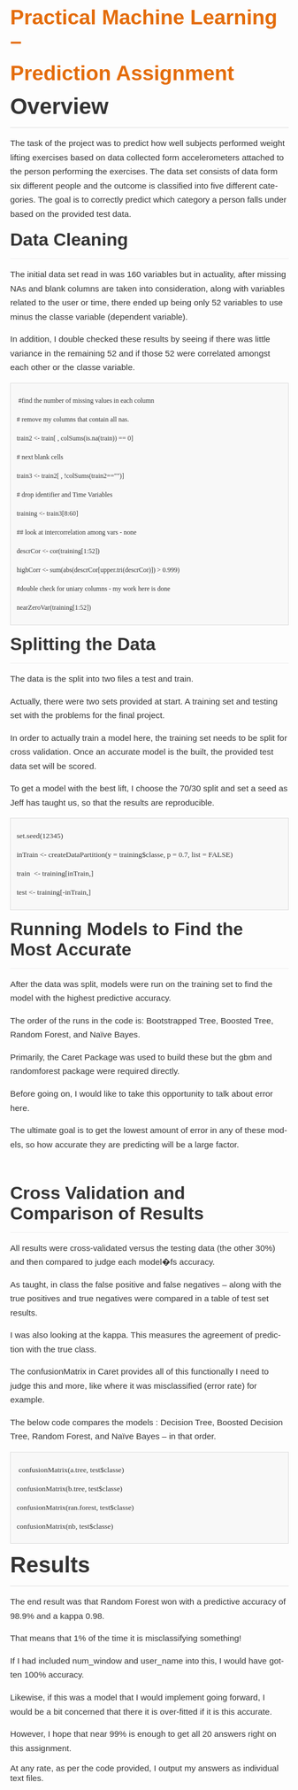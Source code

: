 <html xmlns:v="urn:schemas-microsoft-com:vml"
xmlns:o="urn:schemas-microsoft-com:office:office"
xmlns:w="urn:schemas-microsoft-com:office:word"
xmlns:m="http://schemas.microsoft.com/office/2004/12/omml"
xmlns="http://www.w3.org/TR/REC-html40">

<head>
<meta http-equiv=Content-Type content="text/html; charset=shift_jis">
<meta name=ProgId content=Word.Document>
<meta name=Generator content="Microsoft Word 14">
<meta name=Originator content="Microsoft Word 14">
<link rel=File-List href="Practical%20Machine%20Learning_files/filelist.xml">
<!--[if gte mso 9]><xml>
 <o:DocumentProperties>
  <o:Author>normal</o:Author>
  <o:Template>Normal</o:Template>
  <o:LastAuthor>normal</o:LastAuthor>
  <o:Revision>12</o:Revision>
  <o:TotalTime>61</o:TotalTime>
  <o:Created>2014-06-19T23:46:00Z</o:Created>
  <o:LastSaved>2014-06-20T20:37:00Z</o:LastSaved>
  <o:Pages>2</o:Pages>
  <o:Words>611</o:Words>
  <o:Characters>3487</o:Characters>
  <o:Lines>29</o:Lines>
  <o:Paragraphs>8</o:Paragraphs>
  <o:CharactersWithSpaces>4090</o:CharactersWithSpaces>
  <o:Version>14.00</o:Version>
 </o:DocumentProperties>
 <o:OfficeDocumentSettings>
  <o:AllowPNG/>
 </o:OfficeDocumentSettings>
</xml><![endif]-->
<link rel=themeData href="Practical%20Machine%20Learning_files/themedata.thmx">
<link rel=colorSchemeMapping
href="Practical%20Machine%20Learning_files/colorschememapping.xml">
<!--[if gte mso 9]><xml>
 <w:WordDocument>
  <w:SpellingState>Clean</w:SpellingState>
  <w:GrammarState>Clean</w:GrammarState>
  <w:TrackMoves>false</w:TrackMoves>
  <w:TrackFormatting/>
  <w:PunctuationKerning/>
  <w:ValidateAgainstSchemas/>
  <w:SaveIfXMLInvalid>false</w:SaveIfXMLInvalid>
  <w:IgnoreMixedContent>false</w:IgnoreMixedContent>
  <w:AlwaysShowPlaceholderText>false</w:AlwaysShowPlaceholderText>
  <w:DoNotPromoteQF/>
  <w:LidThemeOther>EN-US</w:LidThemeOther>
  <w:LidThemeAsian>ZH-CN</w:LidThemeAsian>
  <w:LidThemeComplexScript>X-NONE</w:LidThemeComplexScript>
  <w:Compatibility>
   <w:BreakWrappedTables/>
   <w:SnapToGridInCell/>
   <w:WrapTextWithPunct/>
   <w:UseAsianBreakRules/>
   <w:DontGrowAutofit/>
   <w:SplitPgBreakAndParaMark/>
   <w:EnableOpenTypeKerning/>
   <w:DontFlipMirrorIndents/>
   <w:OverrideTableStyleHps/>
   <w:UseFELayout/>
  </w:Compatibility>
  <w:BrowserLevel>MicrosoftInternetExplorer4</w:BrowserLevel>
  <m:mathPr>
   <m:mathFont m:val="Cambria Math"/>
   <m:brkBin m:val="before"/>
   <m:brkBinSub m:val="&#45;-"/>
   <m:smallFrac m:val="off"/>
   <m:dispDef/>
   <m:lMargin m:val="0"/>
   <m:rMargin m:val="0"/>
   <m:defJc m:val="centerGroup"/>
   <m:wrapIndent m:val="1440"/>
   <m:intLim m:val="subSup"/>
   <m:naryLim m:val="undOvr"/>
  </m:mathPr></w:WordDocument>
</xml><![endif]--><!--[if gte mso 9]><xml>
 <w:LatentStyles DefLockedState="false" DefUnhideWhenUsed="true"
  DefSemiHidden="true" DefQFormat="false" DefPriority="99"
  LatentStyleCount="267">
  <w:LsdException Locked="false" Priority="0" SemiHidden="false"
   UnhideWhenUsed="false" QFormat="true" Name="Normal"/>
  <w:LsdException Locked="false" Priority="9" SemiHidden="false"
   UnhideWhenUsed="false" QFormat="true" Name="heading 1"/>
  <w:LsdException Locked="false" Priority="9" QFormat="true" Name="heading 2"/>
  <w:LsdException Locked="false" Priority="9" QFormat="true" Name="heading 3"/>
  <w:LsdException Locked="false" Priority="9" QFormat="true" Name="heading 4"/>
  <w:LsdException Locked="false" Priority="9" QFormat="true" Name="heading 5"/>
  <w:LsdException Locked="false" Priority="9" QFormat="true" Name="heading 6"/>
  <w:LsdException Locked="false" Priority="9" QFormat="true" Name="heading 7"/>
  <w:LsdException Locked="false" Priority="9" QFormat="true" Name="heading 8"/>
  <w:LsdException Locked="false" Priority="9" QFormat="true" Name="heading 9"/>
  <w:LsdException Locked="false" Priority="39" Name="toc 1"/>
  <w:LsdException Locked="false" Priority="39" Name="toc 2"/>
  <w:LsdException Locked="false" Priority="39" Name="toc 3"/>
  <w:LsdException Locked="false" Priority="39" Name="toc 4"/>
  <w:LsdException Locked="false" Priority="39" Name="toc 5"/>
  <w:LsdException Locked="false" Priority="39" Name="toc 6"/>
  <w:LsdException Locked="false" Priority="39" Name="toc 7"/>
  <w:LsdException Locked="false" Priority="39" Name="toc 8"/>
  <w:LsdException Locked="false" Priority="39" Name="toc 9"/>
  <w:LsdException Locked="false" Priority="35" QFormat="true" Name="caption"/>
  <w:LsdException Locked="false" Priority="10" SemiHidden="false"
   UnhideWhenUsed="false" QFormat="true" Name="Title"/>
  <w:LsdException Locked="false" Priority="1" Name="Default Paragraph Font"/>
  <w:LsdException Locked="false" Priority="11" SemiHidden="false"
   UnhideWhenUsed="false" QFormat="true" Name="Subtitle"/>
  <w:LsdException Locked="false" Priority="22" SemiHidden="false"
   UnhideWhenUsed="false" QFormat="true" Name="Strong"/>
  <w:LsdException Locked="false" Priority="20" SemiHidden="false"
   UnhideWhenUsed="false" QFormat="true" Name="Emphasis"/>
  <w:LsdException Locked="false" Priority="59" SemiHidden="false"
   UnhideWhenUsed="false" Name="Table Grid"/>
  <w:LsdException Locked="false" UnhideWhenUsed="false" Name="Placeholder Text"/>
  <w:LsdException Locked="false" Priority="1" SemiHidden="false"
   UnhideWhenUsed="false" QFormat="true" Name="No Spacing"/>
  <w:LsdException Locked="false" Priority="60" SemiHidden="false"
   UnhideWhenUsed="false" Name="Light Shading"/>
  <w:LsdException Locked="false" Priority="61" SemiHidden="false"
   UnhideWhenUsed="false" Name="Light List"/>
  <w:LsdException Locked="false" Priority="62" SemiHidden="false"
   UnhideWhenUsed="false" Name="Light Grid"/>
  <w:LsdException Locked="false" Priority="63" SemiHidden="false"
   UnhideWhenUsed="false" Name="Medium Shading 1"/>
  <w:LsdException Locked="false" Priority="64" SemiHidden="false"
   UnhideWhenUsed="false" Name="Medium Shading 2"/>
  <w:LsdException Locked="false" Priority="65" SemiHidden="false"
   UnhideWhenUsed="false" Name="Medium List 1"/>
  <w:LsdException Locked="false" Priority="66" SemiHidden="false"
   UnhideWhenUsed="false" Name="Medium List 2"/>
  <w:LsdException Locked="false" Priority="67" SemiHidden="false"
   UnhideWhenUsed="false" Name="Medium Grid 1"/>
  <w:LsdException Locked="false" Priority="68" SemiHidden="false"
   UnhideWhenUsed="false" Name="Medium Grid 2"/>
  <w:LsdException Locked="false" Priority="69" SemiHidden="false"
   UnhideWhenUsed="false" Name="Medium Grid 3"/>
  <w:LsdException Locked="false" Priority="70" SemiHidden="false"
   UnhideWhenUsed="false" Name="Dark List"/>
  <w:LsdException Locked="false" Priority="71" SemiHidden="false"
   UnhideWhenUsed="false" Name="Colorful Shading"/>
  <w:LsdException Locked="false" Priority="72" SemiHidden="false"
   UnhideWhenUsed="false" Name="Colorful List"/>
  <w:LsdException Locked="false" Priority="73" SemiHidden="false"
   UnhideWhenUsed="false" Name="Colorful Grid"/>
  <w:LsdException Locked="false" Priority="60" SemiHidden="false"
   UnhideWhenUsed="false" Name="Light Shading Accent 1"/>
  <w:LsdException Locked="false" Priority="61" SemiHidden="false"
   UnhideWhenUsed="false" Name="Light List Accent 1"/>
  <w:LsdException Locked="false" Priority="62" SemiHidden="false"
   UnhideWhenUsed="false" Name="Light Grid Accent 1"/>
  <w:LsdException Locked="false" Priority="63" SemiHidden="false"
   UnhideWhenUsed="false" Name="Medium Shading 1 Accent 1"/>
  <w:LsdException Locked="false" Priority="64" SemiHidden="false"
   UnhideWhenUsed="false" Name="Medium Shading 2 Accent 1"/>
  <w:LsdException Locked="false" Priority="65" SemiHidden="false"
   UnhideWhenUsed="false" Name="Medium List 1 Accent 1"/>
  <w:LsdException Locked="false" UnhideWhenUsed="false" Name="Revision"/>
  <w:LsdException Locked="false" Priority="34" SemiHidden="false"
   UnhideWhenUsed="false" QFormat="true" Name="List Paragraph"/>
  <w:LsdException Locked="false" Priority="29" SemiHidden="false"
   UnhideWhenUsed="false" QFormat="true" Name="Quote"/>
  <w:LsdException Locked="false" Priority="30" SemiHidden="false"
   UnhideWhenUsed="false" QFormat="true" Name="Intense Quote"/>
  <w:LsdException Locked="false" Priority="66" SemiHidden="false"
   UnhideWhenUsed="false" Name="Medium List 2 Accent 1"/>
  <w:LsdException Locked="false" Priority="67" SemiHidden="false"
   UnhideWhenUsed="false" Name="Medium Grid 1 Accent 1"/>
  <w:LsdException Locked="false" Priority="68" SemiHidden="false"
   UnhideWhenUsed="false" Name="Medium Grid 2 Accent 1"/>
  <w:LsdException Locked="false" Priority="69" SemiHidden="false"
   UnhideWhenUsed="false" Name="Medium Grid 3 Accent 1"/>
  <w:LsdException Locked="false" Priority="70" SemiHidden="false"
   UnhideWhenUsed="false" Name="Dark List Accent 1"/>
  <w:LsdException Locked="false" Priority="71" SemiHidden="false"
   UnhideWhenUsed="false" Name="Colorful Shading Accent 1"/>
  <w:LsdException Locked="false" Priority="72" SemiHidden="false"
   UnhideWhenUsed="false" Name="Colorful List Accent 1"/>
  <w:LsdException Locked="false" Priority="73" SemiHidden="false"
   UnhideWhenUsed="false" Name="Colorful Grid Accent 1"/>
  <w:LsdException Locked="false" Priority="60" SemiHidden="false"
   UnhideWhenUsed="false" Name="Light Shading Accent 2"/>
  <w:LsdException Locked="false" Priority="61" SemiHidden="false"
   UnhideWhenUsed="false" Name="Light List Accent 2"/>
  <w:LsdException Locked="false" Priority="62" SemiHidden="false"
   UnhideWhenUsed="false" Name="Light Grid Accent 2"/>
  <w:LsdException Locked="false" Priority="63" SemiHidden="false"
   UnhideWhenUsed="false" Name="Medium Shading 1 Accent 2"/>
  <w:LsdException Locked="false" Priority="64" SemiHidden="false"
   UnhideWhenUsed="false" Name="Medium Shading 2 Accent 2"/>
  <w:LsdException Locked="false" Priority="65" SemiHidden="false"
   UnhideWhenUsed="false" Name="Medium List 1 Accent 2"/>
  <w:LsdException Locked="false" Priority="66" SemiHidden="false"
   UnhideWhenUsed="false" Name="Medium List 2 Accent 2"/>
  <w:LsdException Locked="false" Priority="67" SemiHidden="false"
   UnhideWhenUsed="false" Name="Medium Grid 1 Accent 2"/>
  <w:LsdException Locked="false" Priority="68" SemiHidden="false"
   UnhideWhenUsed="false" Name="Medium Grid 2 Accent 2"/>
  <w:LsdException Locked="false" Priority="69" SemiHidden="false"
   UnhideWhenUsed="false" Name="Medium Grid 3 Accent 2"/>
  <w:LsdException Locked="false" Priority="70" SemiHidden="false"
   UnhideWhenUsed="false" Name="Dark List Accent 2"/>
  <w:LsdException Locked="false" Priority="71" SemiHidden="false"
   UnhideWhenUsed="false" Name="Colorful Shading Accent 2"/>
  <w:LsdException Locked="false" Priority="72" SemiHidden="false"
   UnhideWhenUsed="false" Name="Colorful List Accent 2"/>
  <w:LsdException Locked="false" Priority="73" SemiHidden="false"
   UnhideWhenUsed="false" Name="Colorful Grid Accent 2"/>
  <w:LsdException Locked="false" Priority="60" SemiHidden="false"
   UnhideWhenUsed="false" Name="Light Shading Accent 3"/>
  <w:LsdException Locked="false" Priority="61" SemiHidden="false"
   UnhideWhenUsed="false" Name="Light List Accent 3"/>
  <w:LsdException Locked="false" Priority="62" SemiHidden="false"
   UnhideWhenUsed="false" Name="Light Grid Accent 3"/>
  <w:LsdException Locked="false" Priority="63" SemiHidden="false"
   UnhideWhenUsed="false" Name="Medium Shading 1 Accent 3"/>
  <w:LsdException Locked="false" Priority="64" SemiHidden="false"
   UnhideWhenUsed="false" Name="Medium Shading 2 Accent 3"/>
  <w:LsdException Locked="false" Priority="65" SemiHidden="false"
   UnhideWhenUsed="false" Name="Medium List 1 Accent 3"/>
  <w:LsdException Locked="false" Priority="66" SemiHidden="false"
   UnhideWhenUsed="false" Name="Medium List 2 Accent 3"/>
  <w:LsdException Locked="false" Priority="67" SemiHidden="false"
   UnhideWhenUsed="false" Name="Medium Grid 1 Accent 3"/>
  <w:LsdException Locked="false" Priority="68" SemiHidden="false"
   UnhideWhenUsed="false" Name="Medium Grid 2 Accent 3"/>
  <w:LsdException Locked="false" Priority="69" SemiHidden="false"
   UnhideWhenUsed="false" Name="Medium Grid 3 Accent 3"/>
  <w:LsdException Locked="false" Priority="70" SemiHidden="false"
   UnhideWhenUsed="false" Name="Dark List Accent 3"/>
  <w:LsdException Locked="false" Priority="71" SemiHidden="false"
   UnhideWhenUsed="false" Name="Colorful Shading Accent 3"/>
  <w:LsdException Locked="false" Priority="72" SemiHidden="false"
   UnhideWhenUsed="false" Name="Colorful List Accent 3"/>
  <w:LsdException Locked="false" Priority="73" SemiHidden="false"
   UnhideWhenUsed="false" Name="Colorful Grid Accent 3"/>
  <w:LsdException Locked="false" Priority="60" SemiHidden="false"
   UnhideWhenUsed="false" Name="Light Shading Accent 4"/>
  <w:LsdException Locked="false" Priority="61" SemiHidden="false"
   UnhideWhenUsed="false" Name="Light List Accent 4"/>
  <w:LsdException Locked="false" Priority="62" SemiHidden="false"
   UnhideWhenUsed="false" Name="Light Grid Accent 4"/>
  <w:LsdException Locked="false" Priority="63" SemiHidden="false"
   UnhideWhenUsed="false" Name="Medium Shading 1 Accent 4"/>
  <w:LsdException Locked="false" Priority="64" SemiHidden="false"
   UnhideWhenUsed="false" Name="Medium Shading 2 Accent 4"/>
  <w:LsdException Locked="false" Priority="65" SemiHidden="false"
   UnhideWhenUsed="false" Name="Medium List 1 Accent 4"/>
  <w:LsdException Locked="false" Priority="66" SemiHidden="false"
   UnhideWhenUsed="false" Name="Medium List 2 Accent 4"/>
  <w:LsdException Locked="false" Priority="67" SemiHidden="false"
   UnhideWhenUsed="false" Name="Medium Grid 1 Accent 4"/>
  <w:LsdException Locked="false" Priority="68" SemiHidden="false"
   UnhideWhenUsed="false" Name="Medium Grid 2 Accent 4"/>
  <w:LsdException Locked="false" Priority="69" SemiHidden="false"
   UnhideWhenUsed="false" Name="Medium Grid 3 Accent 4"/>
  <w:LsdException Locked="false" Priority="70" SemiHidden="false"
   UnhideWhenUsed="false" Name="Dark List Accent 4"/>
  <w:LsdException Locked="false" Priority="71" SemiHidden="false"
   UnhideWhenUsed="false" Name="Colorful Shading Accent 4"/>
  <w:LsdException Locked="false" Priority="72" SemiHidden="false"
   UnhideWhenUsed="false" Name="Colorful List Accent 4"/>
  <w:LsdException Locked="false" Priority="73" SemiHidden="false"
   UnhideWhenUsed="false" Name="Colorful Grid Accent 4"/>
  <w:LsdException Locked="false" Priority="60" SemiHidden="false"
   UnhideWhenUsed="false" Name="Light Shading Accent 5"/>
  <w:LsdException Locked="false" Priority="61" SemiHidden="false"
   UnhideWhenUsed="false" Name="Light List Accent 5"/>
  <w:LsdException Locked="false" Priority="62" SemiHidden="false"
   UnhideWhenUsed="false" Name="Light Grid Accent 5"/>
  <w:LsdException Locked="false" Priority="63" SemiHidden="false"
   UnhideWhenUsed="false" Name="Medium Shading 1 Accent 5"/>
  <w:LsdException Locked="false" Priority="64" SemiHidden="false"
   UnhideWhenUsed="false" Name="Medium Shading 2 Accent 5"/>
  <w:LsdException Locked="false" Priority="65" SemiHidden="false"
   UnhideWhenUsed="false" Name="Medium List 1 Accent 5"/>
  <w:LsdException Locked="false" Priority="66" SemiHidden="false"
   UnhideWhenUsed="false" Name="Medium List 2 Accent 5"/>
  <w:LsdException Locked="false" Priority="67" SemiHidden="false"
   UnhideWhenUsed="false" Name="Medium Grid 1 Accent 5"/>
  <w:LsdException Locked="false" Priority="68" SemiHidden="false"
   UnhideWhenUsed="false" Name="Medium Grid 2 Accent 5"/>
  <w:LsdException Locked="false" Priority="69" SemiHidden="false"
   UnhideWhenUsed="false" Name="Medium Grid 3 Accent 5"/>
  <w:LsdException Locked="false" Priority="70" SemiHidden="false"
   UnhideWhenUsed="false" Name="Dark List Accent 5"/>
  <w:LsdException Locked="false" Priority="71" SemiHidden="false"
   UnhideWhenUsed="false" Name="Colorful Shading Accent 5"/>
  <w:LsdException Locked="false" Priority="72" SemiHidden="false"
   UnhideWhenUsed="false" Name="Colorful List Accent 5"/>
  <w:LsdException Locked="false" Priority="73" SemiHidden="false"
   UnhideWhenUsed="false" Name="Colorful Grid Accent 5"/>
  <w:LsdException Locked="false" Priority="60" SemiHidden="false"
   UnhideWhenUsed="false" Name="Light Shading Accent 6"/>
  <w:LsdException Locked="false" Priority="61" SemiHidden="false"
   UnhideWhenUsed="false" Name="Light List Accent 6"/>
  <w:LsdException Locked="false" Priority="62" SemiHidden="false"
   UnhideWhenUsed="false" Name="Light Grid Accent 6"/>
  <w:LsdException Locked="false" Priority="63" SemiHidden="false"
   UnhideWhenUsed="false" Name="Medium Shading 1 Accent 6"/>
  <w:LsdException Locked="false" Priority="64" SemiHidden="false"
   UnhideWhenUsed="false" Name="Medium Shading 2 Accent 6"/>
  <w:LsdException Locked="false" Priority="65" SemiHidden="false"
   UnhideWhenUsed="false" Name="Medium List 1 Accent 6"/>
  <w:LsdException Locked="false" Priority="66" SemiHidden="false"
   UnhideWhenUsed="false" Name="Medium List 2 Accent 6"/>
  <w:LsdException Locked="false" Priority="67" SemiHidden="false"
   UnhideWhenUsed="false" Name="Medium Grid 1 Accent 6"/>
  <w:LsdException Locked="false" Priority="68" SemiHidden="false"
   UnhideWhenUsed="false" Name="Medium Grid 2 Accent 6"/>
  <w:LsdException Locked="false" Priority="69" SemiHidden="false"
   UnhideWhenUsed="false" Name="Medium Grid 3 Accent 6"/>
  <w:LsdException Locked="false" Priority="70" SemiHidden="false"
   UnhideWhenUsed="false" Name="Dark List Accent 6"/>
  <w:LsdException Locked="false" Priority="71" SemiHidden="false"
   UnhideWhenUsed="false" Name="Colorful Shading Accent 6"/>
  <w:LsdException Locked="false" Priority="72" SemiHidden="false"
   UnhideWhenUsed="false" Name="Colorful List Accent 6"/>
  <w:LsdException Locked="false" Priority="73" SemiHidden="false"
   UnhideWhenUsed="false" Name="Colorful Grid Accent 6"/>
  <w:LsdException Locked="false" Priority="19" SemiHidden="false"
   UnhideWhenUsed="false" QFormat="true" Name="Subtle Emphasis"/>
  <w:LsdException Locked="false" Priority="21" SemiHidden="false"
   UnhideWhenUsed="false" QFormat="true" Name="Intense Emphasis"/>
  <w:LsdException Locked="false" Priority="31" SemiHidden="false"
   UnhideWhenUsed="false" QFormat="true" Name="Subtle Reference"/>
  <w:LsdException Locked="false" Priority="32" SemiHidden="false"
   UnhideWhenUsed="false" QFormat="true" Name="Intense Reference"/>
  <w:LsdException Locked="false" Priority="33" SemiHidden="false"
   UnhideWhenUsed="false" QFormat="true" Name="Book Title"/>
  <w:LsdException Locked="false" Priority="37" Name="Bibliography"/>
  <w:LsdException Locked="false" Priority="39" QFormat="true" Name="TOC Heading"/>
 </w:LatentStyles>
</xml><![endif]-->
<style>
<!--
 /* Font Definitions */
 @font-face
	{font-family:Helvetica;
	panose-1:2 11 6 4 2 2 2 2 2 4;
	mso-font-charset:0;
	mso-generic-font-family:swiss;
	mso-font-pitch:variable;
	mso-font-signature:-536859905 -1073711037 9 0 511 0;}
@font-face
	{font-family:Helvetica;
	panose-1:2 11 6 4 2 2 2 2 2 4;
	mso-font-charset:0;
	mso-generic-font-family:swiss;
	mso-font-pitch:variable;
	mso-font-signature:-536859905 -1073711037 9 0 511 0;}
@font-face
	{font-family:Calibri;
	panose-1:2 15 5 2 2 2 4 3 2 4;
	mso-font-charset:0;
	mso-generic-font-family:swiss;
	mso-font-pitch:variable;
	mso-font-signature:-536870145 1073786111 1 0 415 0;}
@font-face
	{font-family:Tahoma;
	panose-1:2 11 6 4 3 5 4 4 2 4;
	mso-font-charset:0;
	mso-generic-font-family:swiss;
	mso-font-pitch:variable;
	mso-font-signature:-520081665 -1073717157 41 0 66047 0;}
@font-face
	{font-family:Consolas;
	panose-1:2 11 6 9 2 2 4 3 2 4;
	mso-font-charset:0;
	mso-generic-font-family:modern;
	mso-font-pitch:fixed;
	mso-font-signature:-520092929 1073806591 9 0 415 0;}
 /* Style Definitions */
 p.MsoNormal, li.MsoNormal, div.MsoNormal
	{mso-style-unhide:no;
	mso-style-qformat:yes;
	mso-style-parent:"";
	margin-top:0in;
	margin-right:0in;
	margin-bottom:10.0pt;
	margin-left:0in;
	line-height:115%;
	mso-pagination:widow-orphan;
	font-size:11.0pt;
	font-family:"Calibri","sans-serif";
	mso-ascii-font-family:Calibri;
	mso-ascii-theme-font:minor-latin;
	mso-fareast-font-family:"Times New Roman";
	mso-fareast-theme-font:minor-fareast;
	mso-hansi-font-family:Calibri;
	mso-hansi-theme-font:minor-latin;
	mso-bidi-font-family:"Times New Roman";
	mso-bidi-theme-font:minor-bidi;
	mso-fareast-language:JA;}
h1
	{mso-style-priority:9;
	mso-style-unhide:no;
	mso-style-qformat:yes;
	mso-style-link:"Heading 1 Char";
	mso-margin-top-alt:auto;
	margin-right:0in;
	mso-margin-bottom-alt:auto;
	margin-left:0in;
	mso-pagination:widow-orphan;
	mso-outline-level:1;
	font-size:24.0pt;
	font-family:"Times New Roman","serif";
	mso-fareast-font-family:"Times New Roman";
	mso-fareast-language:JA;
	font-weight:bold;}
h2
	{mso-style-noshow:yes;
	mso-style-priority:9;
	mso-style-qformat:yes;
	mso-style-link:"Heading 2 Char";
	mso-margin-top-alt:auto;
	margin-right:0in;
	mso-margin-bottom-alt:auto;
	margin-left:0in;
	mso-pagination:widow-orphan;
	mso-outline-level:2;
	font-size:18.0pt;
	font-family:"Times New Roman","serif";
	mso-fareast-font-family:"Times New Roman";
	mso-fareast-language:JA;
	font-weight:bold;}
p
	{mso-style-noshow:yes;
	mso-style-priority:99;
	mso-margin-top-alt:auto;
	margin-right:0in;
	mso-margin-bottom-alt:auto;
	margin-left:0in;
	mso-pagination:widow-orphan;
	font-size:12.0pt;
	font-family:"Times New Roman","serif";
	mso-fareast-font-family:"Times New Roman";
	mso-fareast-language:JA;}
code
	{mso-style-noshow:yes;
	mso-style-priority:99;
	mso-ansi-font-size:12.0pt;
	mso-bidi-font-size:12.0pt;
	font-family:"Courier New";
	mso-ascii-font-family:"Courier New";
	mso-fareast-font-family:"Times New Roman";
	mso-hansi-font-family:"Courier New";
	mso-bidi-font-family:"Courier New";}
pre
	{mso-style-noshow:yes;
	mso-style-priority:99;
	mso-style-link:"HTML Preformatted Char";
	margin:0in;
	margin-bottom:.0001pt;
	mso-pagination:widow-orphan;
	tab-stops:45.8pt 91.6pt 137.4pt 183.2pt 229.0pt 274.8pt 320.6pt 366.4pt 412.2pt 458.0pt 503.8pt 549.6pt 595.4pt 641.2pt 687.0pt 732.8pt;
	font-size:10.0pt;
	font-family:"Courier New";
	mso-fareast-font-family:"Times New Roman";
	mso-fareast-language:JA;}
p.MsoAcetate, li.MsoAcetate, div.MsoAcetate
	{mso-style-noshow:yes;
	mso-style-priority:99;
	mso-style-link:"Balloon Text Char";
	margin:0in;
	margin-bottom:.0001pt;
	mso-pagination:widow-orphan;
	font-size:8.0pt;
	font-family:"Tahoma","sans-serif";
	mso-fareast-font-family:"Times New Roman";
	mso-fareast-theme-font:minor-fareast;
	mso-fareast-language:JA;}
span.Heading1Char
	{mso-style-name:"Heading 1 Char";
	mso-style-priority:9;
	mso-style-unhide:no;
	mso-style-locked:yes;
	mso-style-link:"Heading 1";
	mso-ansi-font-size:24.0pt;
	mso-bidi-font-size:24.0pt;
	font-family:"Times New Roman","serif";
	mso-ascii-font-family:"Times New Roman";
	mso-fareast-font-family:"Times New Roman";
	mso-hansi-font-family:"Times New Roman";
	mso-bidi-font-family:"Times New Roman";
	mso-font-kerning:18.0pt;
	font-weight:bold;}
span.Heading2Char
	{mso-style-name:"Heading 2 Char";
	mso-style-noshow:yes;
	mso-style-priority:9;
	mso-style-unhide:no;
	mso-style-locked:yes;
	mso-style-link:"Heading 2";
	mso-ansi-font-size:18.0pt;
	mso-bidi-font-size:18.0pt;
	font-family:"Times New Roman","serif";
	mso-ascii-font-family:"Times New Roman";
	mso-fareast-font-family:"Times New Roman";
	mso-hansi-font-family:"Times New Roman";
	mso-bidi-font-family:"Times New Roman";
	font-weight:bold;}
span.HTMLPreformattedChar
	{mso-style-name:"HTML Preformatted Char";
	mso-style-noshow:yes;
	mso-style-priority:99;
	mso-style-unhide:no;
	mso-style-locked:yes;
	mso-style-link:"HTML Preformatted";
	mso-ansi-font-size:10.0pt;
	mso-bidi-font-size:10.0pt;
	font-family:"Courier New";
	mso-ascii-font-family:"Courier New";
	mso-fareast-font-family:"Times New Roman";
	mso-hansi-font-family:"Courier New";
	mso-bidi-font-family:"Courier New";}
span.BalloonTextChar
	{mso-style-name:"Balloon Text Char";
	mso-style-noshow:yes;
	mso-style-priority:99;
	mso-style-unhide:no;
	mso-style-locked:yes;
	mso-style-link:"Balloon Text";
	mso-ansi-font-size:8.0pt;
	mso-bidi-font-size:8.0pt;
	font-family:"Tahoma","sans-serif";
	mso-ascii-font-family:Tahoma;
	mso-hansi-font-family:Tahoma;
	mso-bidi-font-family:Tahoma;}
span.kn
	{mso-style-name:kn;
	mso-style-unhide:no;}
span.p
	{mso-style-name:p;
	mso-style-unhide:no;}
span.kp
	{mso-style-name:kp;
	mso-style-unhide:no;}
span.m
	{mso-style-name:m;
	mso-style-unhide:no;}
span.o
	{mso-style-name:o;
	mso-style-unhide:no;}
span.s
	{mso-style-name:s;
	mso-style-unhide:no;}
span.kt
	{mso-style-name:kt;
	mso-style-unhide:no;}
span.kc
	{mso-style-name:kc;
	mso-style-unhide:no;}
span.c1
	{mso-style-name:c1;
	mso-style-unhide:no;}
span.kr
	{mso-style-name:kr;
	mso-style-unhide:no;}
span.SpellE
	{mso-style-name:"";
	mso-spl-e:yes;}
span.GramE
	{mso-style-name:"";
	mso-gram-e:yes;}
.MsoChpDefault
	{mso-style-type:export-only;
	mso-default-props:yes;
	font-size:10.0pt;
	mso-ansi-font-size:10.0pt;
	mso-bidi-font-size:10.0pt;
	font-family:"Calibri","sans-serif";
	mso-ascii-font-family:Calibri;
	mso-ascii-theme-font:minor-latin;
	mso-fareast-font-family:"Times New Roman";
	mso-fareast-theme-font:minor-fareast;
	mso-hansi-font-family:Calibri;
	mso-hansi-theme-font:minor-latin;
	mso-bidi-font-family:"Times New Roman";
	mso-bidi-theme-font:minor-bidi;}
@page WordSection1
	{size:8.5in 11.0in;
	margin:1.0in 1.0in 1.0in 1.0in;
	mso-header-margin:.5in;
	mso-footer-margin:.5in;
	mso-paper-source:0;}
div.WordSection1
	{page:WordSection1;}
-->
</style>
<!--[if gte mso 10]>
<style>
 /* Style Definitions */
 table.MsoNormalTable
	{mso-style-name:"Table Normal";
	mso-tstyle-rowband-size:0;
	mso-tstyle-colband-size:0;
	mso-style-noshow:yes;
	mso-style-priority:99;
	mso-style-parent:"";
	mso-padding-alt:0in 5.4pt 0in 5.4pt;
	mso-para-margin:0in;
	mso-para-margin-bottom:.0001pt;
	mso-pagination:widow-orphan;
	font-size:10.0pt;
	font-family:"Calibri","sans-serif";
	mso-ascii-font-family:Calibri;
	mso-ascii-theme-font:minor-latin;
	mso-hansi-font-family:Calibri;
	mso-hansi-theme-font:minor-latin;}
</style>
<![endif]--><!--[if gte mso 9]><xml>
 <o:shapedefaults v:ext="edit" spidmax="1026"/>
</xml><![endif]--><!--[if gte mso 9]><xml>
 <o:shapelayout v:ext="edit">
  <o:idmap v:ext="edit" data="1"/>
 </o:shapelayout></xml><![endif]-->
</head>

<body lang=EN-US style='tab-interval:.5in'>

<div class=WordSection1>

<div style='mso-element:para-border-div;border:none;border-bottom:solid #DDDDDD 1.0pt;
mso-border-bottom-alt:solid #DDDDDD .75pt;padding:0in 0in 0in 0in'>

<p class=MsoNormal style='mso-margin-top-alt:auto;margin-bottom:11.25pt;
line-height:normal;mso-outline-level:1;border:none;mso-border-bottom-alt:solid #DDDDDD .75pt;
padding:0in;mso-padding-alt:0in 0in 0in 0in'><b><span style='font-size:28.0pt;
mso-bidi-font-size:30.0pt;font-family:"Helvetica","sans-serif";mso-fareast-font-family:
"Times New Roman";color:#E46C0A;mso-themecolor:accent6;mso-themeshade:191;
mso-style-textfill-fill-color:#E46C0A;mso-style-textfill-fill-themecolor:accent6;
mso-style-textfill-fill-alpha:100.0%;mso-style-textfill-fill-colortransforms:
lumm=75000;mso-font-kerning:18.0pt'>Practical Machine Learning &#8211; <o:p></o:p></span></b></p>

<p class=MsoNormal style='mso-margin-top-alt:auto;margin-bottom:11.25pt;
line-height:normal;mso-outline-level:1;border:none;mso-border-bottom-alt:solid #DDDDDD .75pt;
padding:0in;mso-padding-alt:0in 0in 0in 0in'><b><span style='font-size:28.0pt;
mso-bidi-font-size:30.0pt;font-family:"Helvetica","sans-serif";mso-fareast-font-family:
"Times New Roman";color:#E46C0A;mso-themecolor:accent6;mso-themeshade:191;
mso-style-textfill-fill-color:#E46C0A;mso-style-textfill-fill-themecolor:accent6;
mso-style-textfill-fill-alpha:100.0%;mso-style-textfill-fill-colortransforms:
lumm=75000;mso-font-kerning:18.0pt'>Prediction Assignment<o:p></o:p></span></b></p>

<p class=MsoNormal style='margin-top:12.0pt;margin-right:0in;margin-bottom:
11.25pt;margin-left:0in;line-height:normal;mso-outline-level:1;border:none;
mso-border-bottom-alt:solid #DDDDDD .75pt;padding:0in;mso-padding-alt:0in 0in 0in 0in'><a
name=user-content-project-summary></a><b><span style='font-size:30.0pt;
font-family:"Helvetica","sans-serif";mso-fareast-font-family:"Times New Roman";
color:#333333;mso-font-kerning:18.0pt'>Overview<o:p></o:p></span></b></p>

</div>

<p class=MsoNormal style='margin-top:11.25pt;margin-right:0in;margin-bottom:
11.25pt;margin-left:0in;line-height:19.15pt'><span style='font-size:11.5pt;
font-family:"Helvetica","sans-serif";mso-fareast-font-family:"Times New Roman";
color:#333333'>The task of the project was to predict how well subjects
performed weight lifting exercises based on data collected form accelerometers
attached to the person performing the exercises. The data set consists of data
form six different people and the outcome is classified into five different
categories. The goal is to correctly predict which category a person falls
under based on the provided test data.<o:p></o:p></span></p>

<div style='mso-element:para-border-div;border:none;border-bottom:solid #EEEEEE 1.0pt;
mso-border-bottom-alt:solid #EEEEEE .75pt;padding:0in 0in 0in 0in'>

<p class=MsoNormal style='margin-top:12.0pt;margin-right:0in;margin-bottom:
11.25pt;margin-left:0in;line-height:normal;mso-outline-level:2;border:none;
mso-border-bottom-alt:solid #EEEEEE .75pt;padding:0in;mso-padding-alt:0in 0in 0in 0in'><a
name=user-content-prediction-algorithm-select></a><b><span style='font-size:
24.0pt;font-family:"Helvetica","sans-serif";mso-fareast-font-family:"Times New Roman";
color:#333333'>Data Cleaning<o:p></o:p></span></b></p>

</div>

<p class=MsoNormal style='margin-top:11.25pt;margin-right:0in;margin-bottom:
11.25pt;margin-left:0in;line-height:19.15pt'><span style='font-size:11.5pt;
font-family:"Helvetica","sans-serif";mso-fareast-font-family:"Times New Roman";
color:#333333'>The initial data set read in was 160 variables but in actuality,
after missing NAs and blank columns are taken into consideration, along with
variables related to the user or time, there ended up being only 52 variables
to use minus the <span class=SpellE>classe</span> variable (dependent
variable).<o:p></o:p></span></p>

<p class=MsoNormal style='margin-top:11.25pt;margin-right:0in;margin-bottom:
11.25pt;margin-left:0in;line-height:19.15pt'><span style='font-size:11.5pt;
font-family:"Helvetica","sans-serif";mso-fareast-font-family:"Times New Roman";
color:#333333'>In addition, I double checked these results by seeing if there
was little variance in the remaining 52 and if those 52 were correlated amongst
each other or the <span class=SpellE>classe</span> variable.<o:p></o:p></span></p>

<div style='mso-element:para-border-div;border:solid #DDDDDD 1.0pt;mso-border-alt:
solid #DDDDDD .75pt;padding:5.0pt 8.0pt 5.0pt 8.0pt;background:#F8F8F8'>

<p class=MsoNormal style='margin-top:11.25pt;margin-right:0in;margin-bottom:
11.25pt;margin-left:0in;line-height:14.25pt;tab-stops:45.8pt 91.6pt 137.4pt 183.2pt 229.0pt 274.8pt 320.6pt 366.4pt 412.2pt 458.0pt 503.8pt 549.6pt 595.4pt 641.2pt 687.0pt 732.8pt;
background:#F8F8F8;border:none;mso-border-alt:solid #DDDDDD .75pt;padding:0in;
mso-padding-alt:5.0pt 8.0pt 5.0pt 8.0pt'><span style='font-size:9.0pt;
font-family:Consolas;mso-fareast-font-family:"Times New Roman";color:#333333;
border:none windowtext 1.0pt;mso-border-alt:none windowtext 0in;padding:0in'><span
style='mso-spacerun:yes'>&nbsp;</span>#<span class=GramE>find</span> the number
of missing values in each column<o:p></o:p></span></p>

<p class=MsoNormal style='margin-top:11.25pt;margin-right:0in;margin-bottom:
11.25pt;margin-left:0in;line-height:14.25pt;tab-stops:45.8pt 91.6pt 137.4pt 183.2pt 229.0pt 274.8pt 320.6pt 366.4pt 412.2pt 458.0pt 503.8pt 549.6pt 595.4pt 641.2pt 687.0pt 732.8pt;
background:#F8F8F8;border:none;mso-border-alt:solid #DDDDDD .75pt;padding:0in;
mso-padding-alt:5.0pt 8.0pt 5.0pt 8.0pt'><span style='font-size:9.0pt;
font-family:Consolas;mso-fareast-font-family:"Times New Roman";color:#333333;
border:none windowtext 1.0pt;mso-border-alt:none windowtext 0in;padding:0in'># <span
class=GramE>remove</span> my columns that contain all <span class=SpellE>nas</span>.<o:p></o:p></span></p>

<p class=MsoNormal style='margin-top:11.25pt;margin-right:0in;margin-bottom:
11.25pt;margin-left:0in;line-height:14.25pt;tab-stops:45.8pt 91.6pt 137.4pt 183.2pt 229.0pt 274.8pt 320.6pt 366.4pt 412.2pt 458.0pt 503.8pt 549.6pt 595.4pt 641.2pt 687.0pt 732.8pt;
background:#F8F8F8;border:none;mso-border-alt:solid #DDDDDD .75pt;padding:0in;
mso-padding-alt:5.0pt 8.0pt 5.0pt 8.0pt'><span style='font-size:9.0pt;
font-family:Consolas;mso-fareast-font-family:"Times New Roman";color:#333333;
border:none windowtext 1.0pt;mso-border-alt:none windowtext 0in;padding:0in'>train2
&lt;- <span class=GramE>train[</span> , <span class=SpellE>colSums</span>(is.na(train))
== 0]<o:p></o:p></span></p>

<p class=MsoNormal style='margin-top:11.25pt;margin-right:0in;margin-bottom:
11.25pt;margin-left:0in;line-height:14.25pt;tab-stops:45.8pt 91.6pt 137.4pt 183.2pt 229.0pt 274.8pt 320.6pt 366.4pt 412.2pt 458.0pt 503.8pt 549.6pt 595.4pt 641.2pt 687.0pt 732.8pt;
background:#F8F8F8;border:none;mso-border-alt:solid #DDDDDD .75pt;padding:0in;
mso-padding-alt:5.0pt 8.0pt 5.0pt 8.0pt'><span style='font-size:9.0pt;
font-family:Consolas;mso-fareast-font-family:"Times New Roman";color:#333333;
border:none windowtext 1.0pt;mso-border-alt:none windowtext 0in;padding:0in'># <span
class=GramE>next</span> blank cells<o:p></o:p></span></p>

<p class=MsoNormal style='margin-top:11.25pt;margin-right:0in;margin-bottom:
11.25pt;margin-left:0in;line-height:14.25pt;tab-stops:45.8pt 91.6pt 137.4pt 183.2pt 229.0pt 274.8pt 320.6pt 366.4pt 412.2pt 458.0pt 503.8pt 549.6pt 595.4pt 641.2pt 687.0pt 732.8pt;
background:#F8F8F8;border:none;mso-border-alt:solid #DDDDDD .75pt;padding:0in;
mso-padding-alt:5.0pt 8.0pt 5.0pt 8.0pt'><span style='font-size:9.0pt;
font-family:Consolas;mso-fareast-font-family:"Times New Roman";color:#333333;
border:none windowtext 1.0pt;mso-border-alt:none windowtext 0in;padding:0in'>train3
&lt;- <span class=GramE>train2[</span> , !<span class=SpellE>colSums</span>(train2==&quot;&quot;)]<o:p></o:p></span></p>

<p class=MsoNormal style='margin-top:11.25pt;margin-right:0in;margin-bottom:
11.25pt;margin-left:0in;line-height:14.25pt;tab-stops:45.8pt 91.6pt 137.4pt 183.2pt 229.0pt 274.8pt 320.6pt 366.4pt 412.2pt 458.0pt 503.8pt 549.6pt 595.4pt 641.2pt 687.0pt 732.8pt;
background:#F8F8F8;border:none;mso-border-alt:solid #DDDDDD .75pt;padding:0in;
mso-padding-alt:5.0pt 8.0pt 5.0pt 8.0pt'><span style='font-size:9.0pt;
font-family:Consolas;mso-fareast-font-family:"Times New Roman";color:#333333;
border:none windowtext 1.0pt;mso-border-alt:none windowtext 0in;padding:0in'>#
drop identifier and Time Variables<o:p></o:p></span></p>

<p class=MsoNormal style='margin-top:11.25pt;margin-right:0in;margin-bottom:
11.25pt;margin-left:0in;line-height:14.25pt;tab-stops:45.8pt 91.6pt 137.4pt 183.2pt 229.0pt 274.8pt 320.6pt 366.4pt 412.2pt 458.0pt 503.8pt 549.6pt 595.4pt 641.2pt 687.0pt 732.8pt;
background:#F8F8F8;border:none;mso-border-alt:solid #DDDDDD .75pt;padding:0in;
mso-padding-alt:5.0pt 8.0pt 5.0pt 8.0pt'><span class=GramE><span
style='font-size:9.0pt;font-family:Consolas;mso-fareast-font-family:"Times New Roman";
color:#333333;border:none windowtext 1.0pt;mso-border-alt:none windowtext 0in;
padding:0in'>training</span></span><span style='font-size:9.0pt;font-family:
Consolas;mso-fareast-font-family:"Times New Roman";color:#333333;border:none windowtext 1.0pt;
mso-border-alt:none windowtext 0in;padding:0in'> &lt;- train3[8:60]<o:p></o:p></span></p>

<p class=MsoNormal style='margin-top:11.25pt;margin-right:0in;margin-bottom:
11.25pt;margin-left:0in;line-height:14.25pt;tab-stops:45.8pt 91.6pt 137.4pt 183.2pt 229.0pt 274.8pt 320.6pt 366.4pt 412.2pt 458.0pt 503.8pt 549.6pt 595.4pt 641.2pt 687.0pt 732.8pt;
background:#F8F8F8;border:none;mso-border-alt:solid #DDDDDD .75pt;padding:0in;
mso-padding-alt:5.0pt 8.0pt 5.0pt 8.0pt'><span style='font-size:9.0pt;
font-family:Consolas;mso-fareast-font-family:"Times New Roman";color:#333333;
border:none windowtext 1.0pt;mso-border-alt:none windowtext 0in;padding:0in'>##
look at <span class=SpellE>intercorrelation</span> among <span class=SpellE>vars</span>
- none<o:p></o:p></span></p>

<p class=MsoNormal style='margin-top:11.25pt;margin-right:0in;margin-bottom:
11.25pt;margin-left:0in;line-height:14.25pt;tab-stops:45.8pt 91.6pt 137.4pt 183.2pt 229.0pt 274.8pt 320.6pt 366.4pt 412.2pt 458.0pt 503.8pt 549.6pt 595.4pt 641.2pt 687.0pt 732.8pt;
background:#F8F8F8;border:none;mso-border-alt:solid #DDDDDD .75pt;padding:0in;
mso-padding-alt:5.0pt 8.0pt 5.0pt 8.0pt'><span class=SpellE><span class=GramE><span
style='font-size:9.0pt;font-family:Consolas;mso-fareast-font-family:"Times New Roman";
color:#333333;border:none windowtext 1.0pt;mso-border-alt:none windowtext 0in;
padding:0in'>descrCor</span></span></span><span style='font-size:9.0pt;
font-family:Consolas;mso-fareast-font-family:"Times New Roman";color:#333333;
border:none windowtext 1.0pt;mso-border-alt:none windowtext 0in;padding:0in'>
&lt;- <span class=SpellE>cor</span>(training[1:52])<o:p></o:p></span></p>

<p class=MsoNormal style='margin-top:11.25pt;margin-right:0in;margin-bottom:
11.25pt;margin-left:0in;line-height:14.25pt;tab-stops:45.8pt 91.6pt 137.4pt 183.2pt 229.0pt 274.8pt 320.6pt 366.4pt 412.2pt 458.0pt 503.8pt 549.6pt 595.4pt 641.2pt 687.0pt 732.8pt;
background:#F8F8F8;border:none;mso-border-alt:solid #DDDDDD .75pt;padding:0in;
mso-padding-alt:5.0pt 8.0pt 5.0pt 8.0pt'><span class=SpellE><span class=GramE><span
style='font-size:9.0pt;font-family:Consolas;mso-fareast-font-family:"Times New Roman";
color:#333333;border:none windowtext 1.0pt;mso-border-alt:none windowtext 0in;
padding:0in'>highCorr</span></span></span><span style='font-size:9.0pt;
font-family:Consolas;mso-fareast-font-family:"Times New Roman";color:#333333;
border:none windowtext 1.0pt;mso-border-alt:none windowtext 0in;padding:0in'>
&lt;- sum(abs(<span class=SpellE>descrCor</span>[<span class=SpellE>upper.tri</span>(<span
class=SpellE>descrCor</span>)]) &gt; 0.999)<o:p></o:p></span></p>

<p class=MsoNormal style='margin-top:11.25pt;margin-right:0in;margin-bottom:
11.25pt;margin-left:0in;line-height:14.25pt;tab-stops:45.8pt 91.6pt 137.4pt 183.2pt 229.0pt 274.8pt 320.6pt 366.4pt 412.2pt 458.0pt 503.8pt 549.6pt 595.4pt 641.2pt 687.0pt 732.8pt;
background:#F8F8F8;border:none;mso-border-alt:solid #DDDDDD .75pt;padding:0in;
mso-padding-alt:5.0pt 8.0pt 5.0pt 8.0pt'><span style='font-size:9.0pt;
font-family:Consolas;mso-fareast-font-family:"Times New Roman";color:#333333;
border:none windowtext 1.0pt;mso-border-alt:none windowtext 0in;padding:0in'>#double
check for <span class=SpellE>uniary</span> columns - my work here is done<o:p></o:p></span></p>

<p class=MsoNormal style='margin-top:11.25pt;margin-right:0in;margin-bottom:
11.25pt;margin-left:0in;line-height:14.25pt;tab-stops:45.8pt 91.6pt 137.4pt 183.2pt 229.0pt 274.8pt 320.6pt 366.4pt 412.2pt 458.0pt 503.8pt 549.6pt 595.4pt 641.2pt 687.0pt 732.8pt;
background:#F8F8F8;border:none;mso-border-alt:solid #DDDDDD .75pt;padding:0in;
mso-padding-alt:5.0pt 8.0pt 5.0pt 8.0pt'><span class=SpellE><span class=GramE><span
style='font-size:9.0pt;font-family:Consolas;mso-fareast-font-family:"Times New Roman";
color:#333333;border:none windowtext 1.0pt;mso-border-alt:none windowtext 0in;
padding:0in'>nearZeroVar</span></span></span><span class=GramE><span
style='font-size:9.0pt;font-family:Consolas;mso-fareast-font-family:"Times New Roman";
color:#333333;border:none windowtext 1.0pt;mso-border-alt:none windowtext 0in;
padding:0in'>(</span></span><span style='font-size:9.0pt;font-family:Consolas;
mso-fareast-font-family:"Times New Roman";color:#333333;border:none windowtext 1.0pt;
mso-border-alt:none windowtext 0in;padding:0in'>training[1:52])<o:p></o:p></span></p>

</div>

<div style='mso-element:para-border-div;border:none;border-bottom:solid #EEEEEE 1.0pt;
mso-border-bottom-alt:solid #EEEEEE .75pt;padding:0in 0in 0in 0in'>

<p class=MsoNormal style='margin-top:12.0pt;margin-right:0in;margin-bottom:
11.25pt;margin-left:0in;line-height:normal;mso-outline-level:2;border:none;
mso-border-bottom-alt:solid #EEEEEE .75pt;padding:0in;mso-padding-alt:0in 0in 0in 0in'><a
name=user-content-data-processing></a><b><span style='font-size:24.0pt;
font-family:"Helvetica","sans-serif";mso-fareast-font-family:"Times New Roman";
color:#333333'>Splitting the Data<o:p></o:p></span></b></p>

</div>

<p class=MsoNormal style='margin-top:11.25pt;margin-right:0in;margin-bottom:
11.25pt;margin-left:0in;line-height:19.15pt'><span style='font-size:11.5pt;
font-family:"Helvetica","sans-serif";mso-fareast-font-family:"Times New Roman";
color:#333333'>The data is the split into two files a test and train.<o:p></o:p></span></p>

<p class=MsoNormal style='margin-top:11.25pt;margin-right:0in;margin-bottom:
11.25pt;margin-left:0in;line-height:19.15pt'><span style='font-size:11.5pt;
font-family:"Helvetica","sans-serif";mso-fareast-font-family:"Times New Roman";
color:#333333'>Actually, there were two sets provided at start. A training set
and testing set with the problems for the final project.<o:p></o:p></span></p>

<p class=MsoNormal style='margin-top:11.25pt;margin-right:0in;margin-bottom:
11.25pt;margin-left:0in;line-height:19.15pt'><span style='font-size:11.5pt;
font-family:"Helvetica","sans-serif";mso-fareast-font-family:"Times New Roman";
color:#333333'>In order to actually train a model here, the training set needs
to be split for cross validation. Once an accurate model is the built, the
provided test data set will be scored.<o:p></o:p></span></p>

<p class=MsoNormal style='margin-top:11.25pt;margin-right:0in;margin-bottom:
11.25pt;margin-left:0in;line-height:19.15pt'><span style='font-size:11.5pt;
font-family:"Helvetica","sans-serif";mso-fareast-font-family:"Times New Roman";
color:#333333'>To get a model with the best lift, I choose the 70/30 split and
set a seed as Jeff has taught us, so that the results are reproducible. <o:p></o:p></span></p>

<div style='mso-element:para-border-div;border:solid #DDDDDD 1.0pt;mso-border-alt:
solid #DDDDDD .75pt;padding:5.0pt 8.0pt 5.0pt 8.0pt;background:#F8F8F8'>

<p class=MsoNormal style='margin-top:11.25pt;margin-right:0in;margin-bottom:
11.25pt;margin-left:0in;line-height:14.25pt;tab-stops:45.8pt 91.6pt 137.4pt 183.2pt 229.0pt 274.8pt 320.6pt 366.4pt 412.2pt 458.0pt 503.8pt 549.6pt 595.4pt 641.2pt 687.0pt 732.8pt;
background:#F8F8F8;border:none;mso-border-alt:solid #DDDDDD .75pt;padding:0in;
mso-padding-alt:5.0pt 8.0pt 5.0pt 8.0pt'><span class=SpellE><span class=GramE><span
style='font-size:10.0pt;font-family:Consolas;mso-fareast-font-family:"Times New Roman";
color:#333333'>set.seed</span></span></span><span class=GramE><span
style='font-size:10.0pt;font-family:Consolas;mso-fareast-font-family:"Times New Roman";
color:#333333'>(</span></span><span style='font-size:10.0pt;font-family:Consolas;
mso-fareast-font-family:"Times New Roman";color:#333333'>12345)<o:p></o:p></span></p>

<p class=MsoNormal style='margin-top:11.25pt;margin-right:0in;margin-bottom:
11.25pt;margin-left:0in;line-height:14.25pt;tab-stops:45.8pt 91.6pt 137.4pt 183.2pt 229.0pt 274.8pt 320.6pt 366.4pt 412.2pt 458.0pt 503.8pt 549.6pt 595.4pt 641.2pt 687.0pt 732.8pt;
background:#F8F8F8;border:none;mso-border-alt:solid #DDDDDD .75pt;padding:0in;
mso-padding-alt:5.0pt 8.0pt 5.0pt 8.0pt'><span class=SpellE><span class=GramE><span
style='font-size:10.0pt;font-family:Consolas;mso-fareast-font-family:"Times New Roman";
color:#333333'>inTrain</span></span></span><span style='font-size:10.0pt;
font-family:Consolas;mso-fareast-font-family:"Times New Roman";color:#333333'>
&lt;- <span class=SpellE>createDataPartition</span>(y = <span class=SpellE>training$classe</span>,
p = 0.7, list = FALSE)<o:p></o:p></span></p>

<p class=MsoNormal style='margin-top:11.25pt;margin-right:0in;margin-bottom:
11.25pt;margin-left:0in;line-height:14.25pt;tab-stops:45.8pt 91.6pt 137.4pt 183.2pt 229.0pt 274.8pt 320.6pt 366.4pt 412.2pt 458.0pt 503.8pt 549.6pt 595.4pt 641.2pt 687.0pt 732.8pt;
background:#F8F8F8;border:none;mso-border-alt:solid #DDDDDD .75pt;padding:0in;
mso-padding-alt:5.0pt 8.0pt 5.0pt 8.0pt'><span class=GramE><span
style='font-size:10.0pt;font-family:Consolas;mso-fareast-font-family:"Times New Roman";
color:#333333'>train<span style='mso-spacerun:yes'>&nbsp; </span>&lt;</span></span><span
style='font-size:10.0pt;font-family:Consolas;mso-fareast-font-family:"Times New Roman";
color:#333333'>- training[<span class=SpellE>inTrain</span>,]<o:p></o:p></span></p>

<p class=MsoNormal style='margin-top:11.25pt;margin-right:0in;margin-bottom:
11.25pt;margin-left:0in;line-height:14.25pt;tab-stops:45.8pt 91.6pt 137.4pt 183.2pt 229.0pt 274.8pt 320.6pt 366.4pt 412.2pt 458.0pt 503.8pt 549.6pt 595.4pt 641.2pt 687.0pt 732.8pt;
background:#F8F8F8;border:none;mso-border-alt:solid #DDDDDD .75pt;padding:0in;
mso-padding-alt:5.0pt 8.0pt 5.0pt 8.0pt'><span class=GramE><span
style='font-size:10.0pt;font-family:Consolas;mso-fareast-font-family:"Times New Roman";
color:#333333'>test</span></span><span style='font-size:10.0pt;font-family:
Consolas;mso-fareast-font-family:"Times New Roman";color:#333333'> &lt;-
training[-<span class=SpellE>inTrain</span>,]<o:p></o:p></span></p>

</div>

<div style='mso-element:para-border-div;border:none;border-bottom:solid #EEEEEE 1.0pt;
mso-border-bottom-alt:solid #EEEEEE .75pt;padding:0in 0in 0in 0in'>

<p class=MsoNormal style='margin-top:12.0pt;margin-right:0in;margin-bottom:
11.25pt;margin-left:0in;line-height:normal;mso-outline-level:2;border:none;
mso-border-bottom-alt:solid #EEEEEE .75pt;padding:0in;mso-padding-alt:0in 0in 0in 0in'><b><span
style='font-size:24.0pt;font-family:"Helvetica","sans-serif";mso-fareast-font-family:
"Times New Roman";color:#333333'>Running Models to Find the Most Accurate<o:p></o:p></span></b></p>

</div>

<p class=MsoNormal style='margin-top:11.25pt;margin-right:0in;margin-bottom:
11.25pt;margin-left:0in;line-height:19.15pt'><span style='font-size:11.5pt;
font-family:"Helvetica","sans-serif";mso-fareast-font-family:"Times New Roman";
color:#333333'>After the data was split, models were run on the training set to
find the model with the highest predictive accuracy.<o:p></o:p></span></p>

<p class=MsoNormal style='margin-top:11.25pt;margin-right:0in;margin-bottom:
11.25pt;margin-left:0in;line-height:19.15pt'><span style='font-size:11.5pt;
font-family:"Helvetica","sans-serif";mso-fareast-font-family:"Times New Roman";
color:#333333'>The order of the runs in the code is: Bootstrapped Tree, Boosted
Tree, Random Forest, and Na&iuml;ve Bayes.<o:p></o:p></span></p>

<p class=MsoNormal style='margin-top:11.25pt;margin-right:0in;margin-bottom:
11.25pt;margin-left:0in;line-height:19.15pt'><span style='font-size:11.5pt;
font-family:"Helvetica","sans-serif";mso-fareast-font-family:"Times New Roman";
color:#333333'>Primarily, the Caret Package was used to build these but the <span
class=SpellE>gbm</span> and <span class=SpellE>randomforest</span> package were
required directly. <o:p></o:p></span></p>

<p class=MsoNormal style='margin-top:11.25pt;margin-right:0in;margin-bottom:
11.25pt;margin-left:0in;line-height:19.15pt'><span style='font-size:11.5pt;
font-family:"Helvetica","sans-serif";mso-fareast-font-family:"Times New Roman";
color:#333333'>Before going on, I would like to take this opportunity to talk
about error here. <o:p></o:p></span></p>

<p class=MsoNormal style='margin-top:11.25pt;margin-right:0in;margin-bottom:
11.25pt;margin-left:0in;line-height:19.15pt'><span style='font-size:11.5pt;
font-family:"Helvetica","sans-serif";mso-fareast-font-family:"Times New Roman";
color:#333333'>The ultimate goal is to get the lowest amount of error in any of
these models, so how accurate they are predicting will be a large factor.<o:p></o:p></span></p>

<p class=MsoNormal style='margin-top:11.25pt;margin-right:0in;margin-bottom:
11.25pt;margin-left:0in;line-height:19.15pt'><span style='font-size:11.5pt;
font-family:"Helvetica","sans-serif";mso-fareast-font-family:"Times New Roman";
color:#333333'><o:p>&nbsp;</o:p></span></p>

<div style='mso-element:para-border-div;border:none;border-bottom:solid #EEEEEE 1.0pt;
mso-border-bottom-alt:solid #EEEEEE .75pt;padding:0in 0in 0in 0in'>

<p class=MsoNormal style='margin-top:12.0pt;margin-right:0in;margin-bottom:
11.25pt;margin-left:0in;line-height:normal;mso-outline-level:2;border:none;
mso-border-bottom-alt:solid #EEEEEE .75pt;padding:0in;mso-padding-alt:0in 0in 0in 0in'><b><span
style='font-size:24.0pt;font-family:"Helvetica","sans-serif";mso-fareast-font-family:
"Times New Roman";color:#333333'>Cross Validation and Comparison of Results<o:p></o:p></span></b></p>

</div>

<p class=MsoNormal style='margin-top:11.25pt;margin-right:0in;margin-bottom:
11.25pt;margin-left:0in;line-height:19.15pt'><span style='font-size:11.5pt;
font-family:"Helvetica","sans-serif";mso-fareast-font-family:"Times New Roman";
color:#333333'>All results were cross-validated versus the testing data (the
other 30%) and then compared to judge each model�fs accuracy.<o:p></o:p></span></p>

<p class=MsoNormal style='margin-top:11.25pt;margin-right:0in;margin-bottom:
11.25pt;margin-left:0in;line-height:19.15pt'><span style='font-size:11.5pt;
font-family:"Helvetica","sans-serif";mso-fareast-font-family:"Times New Roman";
color:#333333'>As taught, in class the false positive and false negatives &#8211;
along with the true positives and true negatives were compared in a table of
test set results. <o:p></o:p></span></p>

<p class=MsoNormal style='margin-top:11.25pt;margin-right:0in;margin-bottom:
11.25pt;margin-left:0in;line-height:19.15pt'><span style='font-size:11.5pt;
font-family:"Helvetica","sans-serif";mso-fareast-font-family:"Times New Roman";
color:#333333'>I was also looking at the kappa. This measures the agreement of
prediction with the true class. <o:p></o:p></span></p>

<p class=MsoNormal style='margin-top:11.25pt;margin-right:0in;margin-bottom:
11.25pt;margin-left:0in;line-height:19.15pt'><span style='font-size:11.5pt;
font-family:"Helvetica","sans-serif";mso-fareast-font-family:"Times New Roman";
color:#333333'>The <span class=SpellE>confusionMatrix</span> in Caret provides
all of this functionally I need to judge this and more, like where it was
misclassified (error rate) for example. <o:p></o:p></span></p>

<p class=MsoNormal style='margin-top:11.25pt;margin-right:0in;margin-bottom:
11.25pt;margin-left:0in;line-height:19.15pt'><span style='font-size:11.5pt;
font-family:"Helvetica","sans-serif";mso-fareast-font-family:"Times New Roman";
color:#333333'>The below code compares the <span class=GramE>models :</span>
Decision Tree, Boosted Decision Tree, Random Forest, and Na&iuml;ve Bayes &#8211; in that
order.<o:p></o:p></span></p>

<div style='mso-element:para-border-div;border:solid #DDDDDD 1.0pt;mso-border-alt:
solid #DDDDDD .75pt;padding:5.0pt 8.0pt 5.0pt 8.0pt;background:#F8F8F8'>

<p class=MsoNormal style='margin-top:11.25pt;margin-right:0in;margin-bottom:
11.25pt;margin-left:0in;line-height:14.25pt;tab-stops:45.8pt 91.6pt 137.4pt 183.2pt 229.0pt 274.8pt 320.6pt 366.4pt 412.2pt 458.0pt 503.8pt 549.6pt 595.4pt 641.2pt 687.0pt 732.8pt;
background:#F8F8F8;border:none;mso-border-alt:solid #DDDDDD .75pt;padding:0in;
mso-padding-alt:5.0pt 8.0pt 5.0pt 8.0pt'><span
style='mso-spacerun:yes'>&nbsp;</span><span class=SpellE><span class=GramE><span
style='font-size:10.0pt;font-family:Consolas;mso-fareast-font-family:"Times New Roman";
color:#333333'>confusionMatrix</span></span></span><span class=GramE><span
style='font-size:10.0pt;font-family:Consolas;mso-fareast-font-family:"Times New Roman";
color:#333333'>(</span></span><span class=SpellE><span style='font-size:10.0pt;
font-family:Consolas;mso-fareast-font-family:"Times New Roman";color:#333333'>a.tree</span></span><span
style='font-size:10.0pt;font-family:Consolas;mso-fareast-font-family:"Times New Roman";
color:#333333'>, <span class=SpellE>test$classe</span>)<o:p></o:p></span></p>

<p class=MsoNormal style='margin-top:11.25pt;margin-right:0in;margin-bottom:
11.25pt;margin-left:0in;line-height:14.25pt;tab-stops:45.8pt 91.6pt 137.4pt 183.2pt 229.0pt 274.8pt 320.6pt 366.4pt 412.2pt 458.0pt 503.8pt 549.6pt 595.4pt 641.2pt 687.0pt 732.8pt;
background:#F8F8F8;border:none;mso-border-alt:solid #DDDDDD .75pt;padding:0in;
mso-padding-alt:5.0pt 8.0pt 5.0pt 8.0pt'><span class=SpellE><span class=GramE><span
style='font-size:10.0pt;font-family:Consolas;mso-fareast-font-family:"Times New Roman";
color:#333333'>confusionMatrix</span></span></span><span class=GramE><span
style='font-size:10.0pt;font-family:Consolas;mso-fareast-font-family:"Times New Roman";
color:#333333'>(</span></span><span class=SpellE><span style='font-size:10.0pt;
font-family:Consolas;mso-fareast-font-family:"Times New Roman";color:#333333'>b.tree</span></span><span
style='font-size:10.0pt;font-family:Consolas;mso-fareast-font-family:"Times New Roman";
color:#333333'>, <span class=SpellE>test$classe</span>)<o:p></o:p></span></p>

<p class=MsoNormal style='margin-top:11.25pt;margin-right:0in;margin-bottom:
11.25pt;margin-left:0in;line-height:14.25pt;tab-stops:45.8pt 91.6pt 137.4pt 183.2pt 229.0pt 274.8pt 320.6pt 366.4pt 412.2pt 458.0pt 503.8pt 549.6pt 595.4pt 641.2pt 687.0pt 732.8pt;
background:#F8F8F8;border:none;mso-border-alt:solid #DDDDDD .75pt;padding:0in;
mso-padding-alt:5.0pt 8.0pt 5.0pt 8.0pt'><span class=SpellE><span class=GramE><span
style='font-size:10.0pt;font-family:Consolas;mso-fareast-font-family:"Times New Roman";
color:#333333'>confusionMatrix</span></span></span><span class=GramE><span
style='font-size:10.0pt;font-family:Consolas;mso-fareast-font-family:"Times New Roman";
color:#333333'>(</span></span><span class=SpellE><span style='font-size:10.0pt;
font-family:Consolas;mso-fareast-font-family:"Times New Roman";color:#333333'>ran.forest</span></span><span
style='font-size:10.0pt;font-family:Consolas;mso-fareast-font-family:"Times New Roman";
color:#333333'>, <span class=SpellE>test$classe</span>)<o:p></o:p></span></p>

<p class=MsoNormal style='margin-top:11.25pt;margin-right:0in;margin-bottom:
11.25pt;margin-left:0in;line-height:14.25pt;tab-stops:45.8pt 91.6pt 137.4pt 183.2pt 229.0pt 274.8pt 320.6pt 366.4pt 412.2pt 458.0pt 503.8pt 549.6pt 595.4pt 641.2pt 687.0pt 732.8pt;
background:#F8F8F8;border:none;mso-border-alt:solid #DDDDDD .75pt;padding:0in;
mso-padding-alt:5.0pt 8.0pt 5.0pt 8.0pt'><span class=SpellE><span class=GramE><span
style='font-size:10.0pt;font-family:Consolas;mso-fareast-font-family:"Times New Roman";
color:#333333'>confusionMatrix</span></span></span><span class=GramE><span
style='font-size:10.0pt;font-family:Consolas;mso-fareast-font-family:"Times New Roman";
color:#333333'>(</span></span><span class=SpellE><span style='font-size:10.0pt;
font-family:Consolas;mso-fareast-font-family:"Times New Roman";color:#333333'>nb</span></span><span
style='font-size:10.0pt;font-family:Consolas;mso-fareast-font-family:"Times New Roman";
color:#333333'>, <span class=SpellE>test$classe</span>)<o:p></o:p></span></p>

</div>

<div style='mso-element:para-border-div;border:none;border-bottom:solid #DDDDDD 1.0pt;
mso-border-bottom-alt:solid #DDDDDD .75pt;padding:0in 0in 0in 0in'>

<p class=MsoNormal style='margin-top:12.0pt;margin-right:0in;margin-bottom:
11.25pt;margin-left:0in;line-height:normal;mso-outline-level:1;border:none;
mso-border-bottom-alt:solid #DDDDDD .75pt;padding:0in;mso-padding-alt:0in 0in 0in 0in'><b><span
style='font-size:30.0pt;font-family:"Helvetica","sans-serif";mso-fareast-font-family:
"Times New Roman";color:#333333;mso-font-kerning:18.0pt'>Results<o:p></o:p></span></b></p>

</div>

<p class=MsoNormal style='margin-top:11.25pt;margin-right:0in;margin-bottom:
11.25pt;margin-left:0in;line-height:19.15pt'><span style='font-size:11.5pt;
font-family:"Helvetica","sans-serif";mso-fareast-font-family:"Times New Roman";
color:#333333'>The end result was that Random Forest won with a predictive accuracy
of 98.9% and a kappa 0.98.<o:p></o:p></span></p>

<p class=MsoNormal style='margin-top:11.25pt;margin-right:0in;margin-bottom:
11.25pt;margin-left:0in;line-height:19.15pt'><span style='font-size:11.5pt;
font-family:"Helvetica","sans-serif";mso-fareast-font-family:"Times New Roman";
color:#333333'>That means that 1% of the time it is misclassifying something!<o:p></o:p></span></p>

<p class=MsoNormal style='margin-top:11.25pt;margin-right:0in;margin-bottom:
11.25pt;margin-left:0in;line-height:19.15pt'><span style='font-size:11.5pt;
font-family:"Helvetica","sans-serif";mso-fareast-font-family:"Times New Roman";
color:#333333'>If I had included <span class=SpellE>num_window</span> and <span
class=SpellE>user_name</span> into this, I would have gotten 100% accuracy. <o:p></o:p></span></p>

<p class=MsoNormal style='margin-top:11.25pt;margin-right:0in;margin-bottom:
11.25pt;margin-left:0in;line-height:19.15pt'><span style='font-size:11.5pt;
font-family:"Helvetica","sans-serif";mso-fareast-font-family:"Times New Roman";
color:#333333'>Likewise, if this was a model that I would implement going
forward, I would be a bit concerned that there it is over-fitted if it is this
accurate.<o:p></o:p></span></p>

<p class=MsoNormal style='margin-top:11.25pt;margin-right:0in;margin-bottom:
11.25pt;margin-left:0in;line-height:19.15pt'><span style='font-size:11.5pt;
font-family:"Helvetica","sans-serif";mso-fareast-font-family:"Times New Roman";
color:#333333'>However, I hope that near 99% is enough to get all 20 answers
right on this assignment.<o:p></o:p></span></p>

<p class=MsoNormal><a name=user-content-results></a><span style='font-size:
11.5pt;line-height:115%;font-family:"Helvetica","sans-serif";mso-fareast-font-family:
"Times New Roman";color:#333333'>At any rate, as per the code provided, I
output my answers as individual text files.</span></p>

</div>

</body>

</html>
